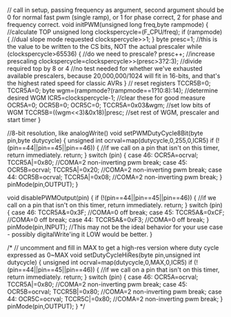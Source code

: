 // call in setup, passing frequency as argument, second argument should be 0 for normal fast pwm (single ramp), or 1 for phase correct, 2 for phase and frequency correct.
void initPWM(unsigned long freq,byte rampmode) {
	//calculate TOP
	unsigned long clockspercycle=(F_CPU/freq);
	if (rampmode) { //dual slope mode requested
		clockspercycle>>1;
	}
	byte presc=1; //this is the value to be written to the CS bits, NOT the actual prescaler
	while (clockspercycle>65536) { //do we need to prescale? 
		presc++; //increase prescaling
		clockspercycle=clockspercycle>>(presc>3?2:3); //divide required top by 8 or 4
		//no test needed for whether we've exhausted available prescalers, because 20,000,000/1024 will fit in 16-bits, and that's the highest rated speed for classic AVRs
	}
	// reset registers
	TCCR5B=0; 
	TCCR5A=0; 
	byte wgm=(rampmode?(rampmode==1?10:8):14); //determine desired WGM
	ICR5=clockspercycle-1;
	//clear these for good measure
	OCR5A=0;
	OCR5B=0;
	OCR5C=0;
	TCCR5A=0x03&wgm; //set low bits of WGM 
	TCCR5B=((wgm<<3)&0x18)|presc; //set rest of WGM, prescaler and start timer
}

//8-bit resolution, like analogWrite()
void setPWMDutyCycle8Bit(byte pin,byte dutycycle) {
	unsigned int ocrval=map(dutycycle,0,255,0,ICR5)
	if (!(pin==44||pin==45||pin==46)) { //if we call on a pin that isn't on this timer, return immediately.
		return; 
	}
	switch (pin)
	{
		case 46:
			OCR5A=ocrval;
			TCCR5A|=0x80; //COMA=2 non-inverting pwm
			break;
		case 45:
			OCR5B=ocrval;
			TCCR5A|=0x20; //COMA=2 non-inverting pwm
			break;
		case 44:
			OCR5B=ocrval;
			TCCR5A|=0x08; //COMA=2 non-inverting pwm
			break;
	}
	pinMode(pin,OUTPUT);
}

void disablePWMOutput(pin) {
	if (!(pin==44||pin==45||pin==46)) { //if we call on a pin that isn't on this timer, return immediately.
		return; 
	}
	switch (pin)
	{
		case 46:
			TCCR5A&=0x3F; //COMA=0 off
			break;
		case 45:
			TCCR5A&=0xCF; //COMA=0 off
			break;
		case 44:
			TCCR5A&=0xF3; //COMA=0 off
			break;
	}
	pinMode(pin,INPUT); //This may not be the ideal behavior for your use case - possibly digitalWrite'ing it LOW would be better.
}

/* 
// uncomment and fill in MAX to get a high-res version where duty cycle expressed as 0~MAX
void setDutyCycleHiRes(byte pin,unsigned int dutycycle) {
	unsigned int ocrval=map(dutycycle,0,MAX,0,ICR5)
	if (!(pin==44||pin==45||pin==46)) { //if we call on a pin that isn't on this timer, return immediately.
		return; 
	}
	switch (pin)
	{
		case 46:
			OCR5A=ocrval;
			TCCR5A|=0x80; //COMA=2 non-inverting pwm
			break;
		case 45:
			OCR5B=ocrval;
			TCCR5B|=0x80; //COMA=2 non-inverting pwm
			break;
		case 44:
			OCR5C=ocrval;
			TCCR5C|=0x80; //COMA=2 non-inverting pwm
			break;
	}
	pinMode(pin,OUTPUT);
}
*/
